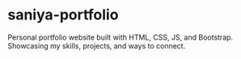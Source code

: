 # saniya-portfolio
Personal portfolio website built with HTML, CSS, JS, and Bootstrap. Showcasing my skills, projects, and ways to connect.
